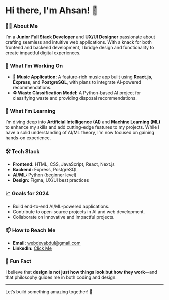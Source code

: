 # Hi there, I'm Ahsan! 👋

### 👩‍💻 About Me
I’m a **Junior Full Stack Developer** and **UX/UI Designer** passionate about crafting seamless and intuitive web applications. With a knack for both frontend and backend development, I bridge design and functionality to create impactful digital experiences.

### 🚀 What I’m Working On
- **🎵 Music Application:** A feature-rich music app built using **React.js**, **Express**, and **PostgreSQL**, with plans to integrate AI-powered recommendations.
- **♻️ Waste Classification Model:** A Python-based AI project for classifying waste and providing disposal recommendations.

### 🌱 What I’m Learning
I’m diving deep into **Artificial Intelligence (AI)** and **Machine Learning (ML)** to enhance my skills and add cutting-edge features to my projects. While I have a solid understanding of AI/ML theory, I’m now focused on gaining hands-on experience.

### 🛠️ Tech Stack
- **Frontend:** HTML, CSS, JavaScript, React, Next.js
- **Backend:** Express, PostgreSQL
- **AI/ML:** Python (beginner level)
- **Design:** Figma, UX/UI best practices

### 📈 Goals for 2024
- Build end-to-end AI/ML-powered applications.
- Contribute to open-source projects in AI and web development.
- Collaborate on innovative and impactful projects.

### 📫 How to Reach Me
- **Email:** [webdevabdul@gmail.com](mailto:webdevabdul@gmail.com)
- **LinkedIn:** [Click Me](https://www.linkedin.com/in/abdul-hanan-6b5b73248)

### 🌟 Fun Fact
I believe that **design is not just how things look but how they work**—and that philosophy guides me in both coding and design.

---

Let’s build something amazing together! 🚀

